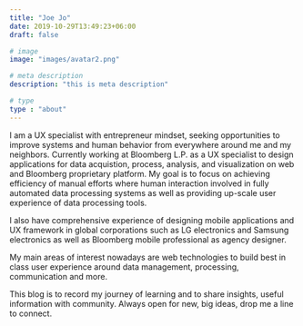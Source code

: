 ```yaml
---
title: "Joe Jo"
date: 2019-10-29T13:49:23+06:00
draft: false

# image
image: "images/avatar2.png"

# meta description
description: "this is meta description"

# type
type : "about"
---
```


I am a UX specialist with entrepreneur mindset, seeking opportunities to improve systems and human behavior from everywhere around me and my neighbors. Currently working at Bloomberg L.P. as a UX specialist to design applications for data acquistion, process, analysis, and visualization on web and Bloomberg proprietary platform. My goal is to focus on achieving efficiency of manual efforts where human interaction involved in fully automated data processing systems as well as providing up-scale user experience of data processing tools.

I also have comprehensive experience of designing mobile applications and UX framework in global corporations such as LG electronics and Samsung electronics as well as Bloomberg mobile professional as agency designer.

My main areas of interest nowadays are web technologies to build best in class user experience around data management, processing, communication and more.

This blog is to record my journey of learning and to share insights, useful information with community. Always open for new, big ideas, drop me a line to connect.